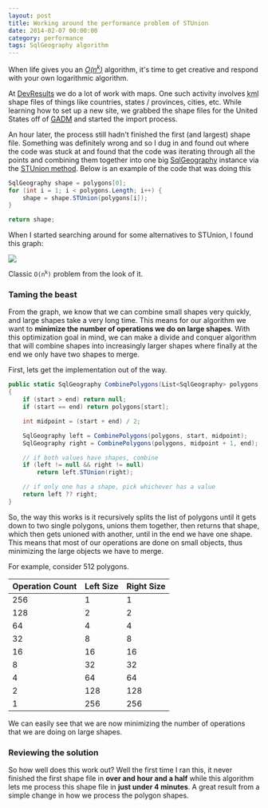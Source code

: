 ```yaml
---
layout: post
title: Working around the performance problem of STUnion
date: 2014-02-07 00:00:00
category: performance
tags: SqlGeography algorithm
---
```

<p class="jumbotron">
	When life gives you an <a href="http://en.wikipedia.org/wiki/Big_O_notation"><em>O(n<sup>k</sup>)</em></a> algorithm, it's time to get creative
	and respond with your own logarithmic algorithm.
</p>

At [DevResults](http://devresults.com) we do a lot of work with maps. One such activity involves <abbr title="Keyhold Markup Language">kml</abbr>
shape files of things like countries, states / provinces, cities, etc. While learning how to set up a new site,
we grabbed the shape files for the United States off of [GADM](http://gadm.org/) and started the import process.

An hour later, the process still hadn't finished the first (and largest) shape file.
Something was definitely wrong and so I dug in and found out where the code was stuck at and found that
the code was iterating through all the points and combining them together into one big [SqlGeography](http://technet.microsoft.com/en-us/library/microsoft.sqlserver.types.sqlgeography.aspx) instance
via the [STUnion method](http://technet.microsoft.com/en-us/library/microsoft.sqlserver.types.sqlgeography.stunion.aspx). 
Below is an example of the code that was doing this

```csharp
SqlGeography shape = polygons[0];
for (int i = 1; i < polygons.Length; i++) {
	shape = shape.STUnion(polygons[i]);
}

return shape;
```

When I started searching around for some alternatives to STUnion, I found this graph:

<img src="http://i.imgur.com/JXdHk0H.png">

Classic <code>O(n<sup>k</sup>)</code> problem from the look of it.

### Taming the beast

From the graph, we know that we can combine small shapes very quickly, and large shapes take a very long time.
This means for our algorithm we want to <strong>minimize the number of operations we do on large shapes</strong>.
With this optimization goal in mind, we can make a divide and conquer algorithm that will combine shapes 
into increasingly larger shapes where finally at the end we only have two shapes to merge.

First, lets get the implementation out of the way.

```csharp
public static SqlGeography CombinePolygons(List<SqlGeography> polygons, int start, int end)
{
    if (start > end) return null;
    if (start == end) return polygons[start];

    int midpoint = (start + end) / 2;

    SqlGeography left = CombinePolygons(polygons, start, midpoint);
    SqlGeography right = CombinePolygons(polygons, midpoint + 1, end);

    // if both values have shapes, combine
    if (left != null && right != null)
        return left.STUnion(right);

    // if only one has a shape, pick whichever has a value
    return left ?? right;
}
```

So, the way this works is it recursively splits the list of polygons until it gets down to two single polygons,
unions them together, then returns that shape, which then gets unioned with another, until in the end we have one shape.
This means that most of our operations are done on small objects, thus minimizing the large objects we have to merge.

For example, consider 512 polygons.

<table class="table table-striped">
	<thead>
		<tr><th>Operation Count</th><th>Left Size</th><th>Right Size</th></tr>
	</thead>
	<tbody>
		<tr><td>256</td><td>1</td><td>1</td></tr>
		<tr><td>128</td><td>2</td><td>2</td></tr>
		<tr><td>64</td><td>4</td><td>4</td></tr>
		<tr><td>32</td><td>8</td><td>8</td></tr>
		<tr><td>16</td><td>16</td><td>16</td></tr>
		<tr><td>8</td><td>32</td><td>32</td></tr>
		<tr><td>4</td><td>64</td><td>64</td></tr>
		<tr><td>2</td><td>128</td><td>128</td></tr>
		<tr><td>1</td><td>256</td><td>256</td></tr>
	</tbody>
</table>

We can easily see that we are now minimizing the number of operations that we are doing on large shapes.

### Reviewing the solution

So how well does this work out? Well the first time I ran this, it never finished the first shape 
file in <strong>over and hour and a half</strong> while this algorithm lets me process this shape file 
in <strong>just under 4 minutes</strong>. A great result from a simple change in how we process the
polygon shapes.